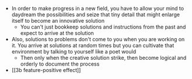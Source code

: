 - In order to make progress in a new field, you have to allow your mind to daydream the possibilities and seize that tiny detail that might enlarge itself to become an innovative solution
    - You can't just bookkeep solutions and instructions from the past and expect to arrive at the solution
- Also, solutions to problems don't come to you when you are working on it. You arrive at solutions at random times but you can cultivate that environment by talking to yourself like a poet would
    - Then only when the creative solution strike, then become logical and orderly to document the process
- [[3b feature-positive effect]]
